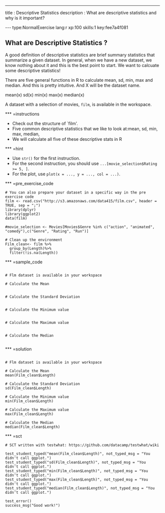 ---
title       : Descriptive Statistics 
description : What are descriptive statistics and why is it important? 

--- type:NormalExercise lang:r xp:100 skills:1 key:fee7a4f081
## What are Descriptive Statistics ?

A good definition of descriptive statistics are brief summary statistics 
that summarize a given dataset. In general, when we have a new dataset, 
we know nothing about it and this is the best point to start. We want to 
calcuate some descriptive statistics!

There are five general functions in R to calculate mean, sd, min, max and median.
And this is pretty intuitive. And X will be the dataset name. 

mean(x)
sd(x)
min(x)
max(x)
median(x)

A dataset with a selection of movies, `film`, is available in the workspace.

*** =instructions
- Check out the structure of `film'. 
- Five common descriptive statistics that we like to look at:mean, sd, min, max, median,
- We will calculate all five of these descriptive stats in R


*** =hint
- Use `str()` for the first instruction.
- For the second instruction, you should use `...[movie_selection$Rating >= 5, ]`.
- For the plot, use `plot(x = ..., y = ..., col = ...)`.

*** =pre_exercise_code
```{r}
# You can also prepare your dataset in a specific way in the pre exercise code
film <- read.csv("http://s3.amazonaws.com/data415/film.csv", header = TRUE, sep = ";")
library(dplyr)
library(ggplot2)
data(film)

#movie_selection <- Movies[Movies$Genre %in% c("action", "animated", "comedy"),c("Genre", "Rating", "Run")]

# Clean up the environment
Film_clean<- film %>%
  group_by(Length)%>%
  filter(!is.na(Length))
```

*** =sample_code
```{r}

# Flm dataset is available in your workspace

# Calculate the Mean 


# Calculate the Standard Deviation


# Calculate the Minimum value


# Calculate the Maximum value


# Calculate the Median 


```

*** =solution
```{r}

# Flm dataset is available in your workspace

# Calculate the Mean 
mean(Film_clean$Length)

# Calculate the Standard Deviation
sd(Film_clean$Length)

# Calculate the Minimum value
min(Film_clean$Length)

# Calculate the Maximum value
max(Film_clean$Length)

# Calculate the Median 
median(Film_clean$Length)

```

*** =sct
```{r}
# SCT written with testwhat: https://github.com/datacamp/testwhat/wiki

test_student_typed("mean(Film_clean$Length)", not_typed_msg = "You didn't call ggplot.")
test_student_typed("sd(Film_clean$Length)", not_typed_msg = "You didn't call ggplot.")
test_student_typed("min(Film_clean$Length)", not_typed_msg = "You didn't call ggplot.")
test_student_typed("max(Film_clean$Length)", not_typed_msg = "You didn't call ggplot.")
test_student_typed("median(Film_clean$Length)", not_typed_msg = "You didn't call ggplot.")

test_error()
success_msg("Good work!")



```


